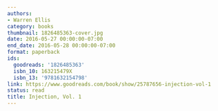 ```yaml
---
authors:
- Warren Ellis
category: books
thumbnail: 1826485363-cover.jpg
date: 2016-05-27 00:00:00-07:00
end_date: 2016-05-28 00:00:00-07:00
format: paperback
ids:
  goodreads: '1826485363'
  isbn_10: 163215479X
  isbn_13: '9781632154798'
link: https://www.goodreads.com/book/show/25787656-injection-vol-1
status: read
title: Injection, Vol. 1
---
```

